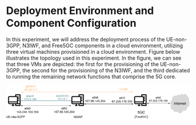 # Deployment Environment and Component Configuration
In this experiment, we will address the deployment process of the UE-non-3GPP, N3IWF, and Free5GC components in a cloud environment, utilizing three virtual machines provisioned in a cloud environment. Figure below illustrates the topology used in this experiment. In the figure, we can see that three VMs are depicted: the first for the provisioning of the UE-non-3GPP, the second for the provisioning of the N3IWF, and the third dedicated to running the remaining network functions that comprise the 5G core.

<p align="center">
    <img src="../images/topology_install.png"/> 
</p>


